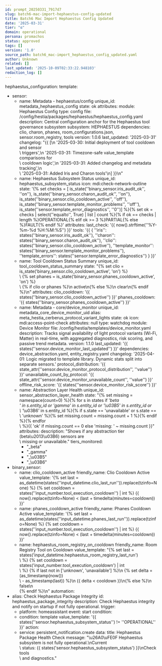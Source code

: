 ```yaml
---
id: prompt_20250331_7917d7
slug: batch6-mac-import-hephaestus-config-updated
title: Batch6 Mac Import Hephaestus Config Updated
date: '2025-03-31'
tier: "α"
domain: operational
persona: promachos
status: approved
tags: []
version: '1.0'
source_path: batch6_mac-import_hephaestus_config_updated.yaml
author: Unknown
related: []
last_updated: '2025-10-09T02:33:22.948103'
redaction_log: []
---
```


hephaestus_configuration:
  template:
  - sensor:
    - name: Metadata - hephaestus/config
      unique_id: metadata_hephaestus_config
      state: ok
      attributes:
        module: Hephaestus Config
        type: config
        file: /config/hestia/packages/hephaestus/hephaestus_config.yaml
        description: Central configuration anchor for the Hephaestus tool governance
          subsystem
        subsystem: HEPHAESTUS
        dependencies: clio, charon, phanes, room_configurations.json, sensor.room_registry,
          tools
        version: 1.0.6
        last_updated: '2025-03-31'
        changelog: "{{ [\n  '2025-03-30: Initial deployment of tool cooldown and sensor\
          \ triggers',\n  '2025-03-31: Timezone-safe value_template comparisons for\
          \ cooldown logic',\n  '2025-03-31: Added changelog and metadata tracking',\n\
          \  '2025-03-31: Added Iris and Charon tools'\n] }}\n"
    - name: Hephaestus Subsystem Status
      unique_id: hephaestus_subsystem_status
      icon: mdi:check-network-outline
      state: '{% set checks = [  is_state(''binary_sensor.iris_audit_ok'', ''on''),  is_state(''binary_sensor.charon_audit_ok'',
        ''on''),  is_state(''binary_sensor.clio_cooldown_active'', ''off''),  is_state(''binary_sensor.template_monitor_problems'',
        ''off''),  is_state(''sensor.template_error_diagnostics'', ''0'')] %}{% set
        ok = checks | select(''equalto'', True) | list | count %}{% if ok == checks
        | length %}OPERATIONAL{% elif ok >= 3 %}PARTIAL{% else %}FAULT{% endif %}'
      attributes:
        last_check: '{{ now().strftime(''%Y-%m-%d %H:%M:%S'') }}'
        tools: '{{ { ''iris'': states(''binary_sensor.iris_audit_ok''), ''charon'':
          states(''binary_sensor.charon_audit_ok''), ''clio'': states(''binary_sensor.clio_cooldown_active''),
          ''template_monitor'': states(''binary_sensor.template_monitor_problems''),
          ''template_errors'': states(''sensor.template_error_diagnostics'') } }}'
    - name: Tool Cooldown Status Summary
      unique_id: tool_cooldown_status_summary
      state: "{% set clio = is_state('binary_sensor.clio_cooldown_active', 'on') %}\
        \ {% set phanes = is_state('binary_sensor.phanes_cooldown_active', 'on') %}\
        \ {% if clio or phanes %}\n  active\n{% else %}\n  clear\n{% endif %}\n"
      attributes:
        clio_cooldown: '{{ states(''binary_sensor.clio_cooldown_active'') }}'
        phanes_cooldown: '{{ states(''binary_sensor.phanes_cooldown_active'') }}'
    - name: Metadata - core/device_monitor
      unique_id: metadata_core_device_monitor_uid
      alias: meta_hestia_cerberus_protocol_variant_lights
      state: ok
      icon: mdi:access-point-check
      attributes: null
      type: watchdog
      module: Device Monitor
      file: /config/hestia/templates/device_monitor.yaml
      description: Tracks signal availability of light protocol variants (Wi-Fi, Matter)
        in real-time, with aggregated diagnostics, risk scoring, and passive trend
        metadata.
      version: 1.1.0
      last_updated: '{{ states(''sensor.device_monitor_last_updated'') }}'
      dependencies: device_abstraction.yaml, entity_registry.yaml
      changelog: '2025-04-01: Logic migrated to template library. Dynamic stats split
        into separate sensors.'
      protocol_distribution: '{{ state_attr(''sensor.device_monitor_protocol_distribution'',
        ''value'') }}'
      unavailable_count_by_protocol: '{{ state_attr(''sensor.device_monitor_unavailable_count'',
        ''value'') }}'
      offline_risk_score: '{{ states(''sensor.device_monitor_risk_score'') }}'
    - name: Abstraction Layer Health
      unique_id: sensor_abstraction_layer_health
      state: "{% set missing = namespace(count=0) %}{% for s in states if '_beta\
        ' in s.entity_id or '_gamma' in s.entity_id or '_\u03B5' in s.entity_id or\
        \ '_\u03B6' in s.entity_id %}{% if s.state == 'unavailable' or s.state ==\
        \ 'unknown' %}{% set missing.count = missing.count + 1 %}{% endif %}{% endfor\
        \ %}{{ 'ok' if missing.count == 0 else 'missing: ' ~ missing.count }}"
      attributes:
        description: "Shows if any abstraction tier (beta\u2013\u03B6) sensors are\
          \ missing or unavailable."
        tiers_monitored:
        - "_beta"
        - "_gamma"
        - "_\u03B5"
        - "_\u03B6"
  - binary_sensor:
    - name: clio_cooldown_active
      friendly_name: Clio Cooldown Active
      value_template: '{% set last = as_datetime(states(''input_datetime.clio_last_run'')).replace(tzinfo=None)
        %} {% set cooldown = states(''input_number.tool_execution_cooldown'') | int
        %} {{ now().replace(tzinfo=None) < (last + timedelta(minutes=cooldown)) }}'
    - name: phanes_cooldown_active
      friendly_name: Phanes Cooldown Active
      value_template: '{% set last = as_datetime(states(''input_datetime.phanes_last_run'')).replace(tzinfo=None)
        %} {% set cooldown = states(''input_number.tool_execution_cooldown'') | int
        %} {{ now().replace(tzinfo=None) < (last + timedelta(minutes=cooldown)) }}'
    - name: hephaestus_room_registry_on_cooldown
      friendly_name: Room Registry Tool on Cooldown
      value_template: "{% set last = states('input_datetime.hephaestus_room_registry_last_run')\
        \ %} {% set cooldown = states('input_number.tool_execution_cooldown') | int\
        \ %} {% if last not in ['unknown', 'unavailable'] %}\n  {% set delta = (as_timestamp(now())\
        \ - as_timestamp(last)) %}\n  {{ delta < cooldown }}\n{% else %}\n  false\n\
        {% endif %}\n"
  automation:
  - alias: Check Hephaestus Package Integrity
    id: hephaestus_package_integrity
    description: Check Hephaestus integrity and notify on startup if not fully operational.
    trigger:
    - platform: homeassistant
      event: start
    condition:
    - condition: template
      value_template: '{{ states(''sensor.hephaestus_subsystem_status'') != ''OPERATIONAL''
        }}'
    action:
    - service: persistent_notification.create
      data:
        title: Hephaestus Package Health Check
        message: "\u26A0\uFE0F Hephaestus subsystem is not fully operational.\nCurrent\
          \ status: {{ states('sensor.hephaestus_subsystem_status') }}\nCheck tools\
          \ and diagnostics."

